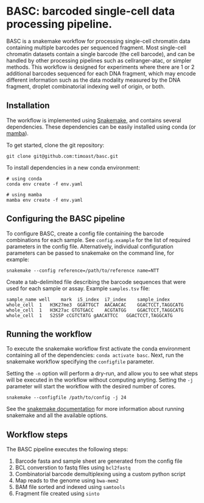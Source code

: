# BASC: barcoded single-cell data processing pipeline.

BASC is a snakemake workflow for processing single-cell
chromatin data containing multiple barcodes per sequenced
fragment. Most single-cell chromatin datasets contain a single
barcode (the cell barcode), and can be handled by other
processing pipelines such as cellranger-atac, or simpler
methods. This workflow is designed for experiments where
there are 1 or 2 additional barcodes sequenced for each 
DNA fragment, which may encode different information such 
as the data modality measured by the DNA fragment, droplet
combinatorial indexing well of origin, or both.

## Installation

The workflow is implemented using [Snakemake](https://snakemake.readthedocs.io),
and contains several dependencies. These dependencies can be
easily installed using conda (or [mamba](https://github.com/mamba-org/mamba)).

To get started, clone the git repository:

```
git clone git@github.com:timoast/basc.git
```

To install dependencies in a new conda environment:

```
# using conda
conda env create -f env.yaml
```

```
# using mamba
mamba env create -f env.yaml
```

## Configuring the BASC pipeline

To configure BASC, create a config file containing the barcode combinations for
each sample. See `config.example` for the list of required parameters in the config
file. Alternatively, individual configuration parameters can be passed to snakemake
on the command line, for example:

```
snakemake --config reference=/path/to/reference name=NTT
```

Create a tab-delimited file describing the barcode sequences that were used for
each sample or assay. Example `samples.tsv` file:

```
sample_name	well	mark  i5_index	i7_index	sample_index
whole_cell	1	H3K27me3  GGATTGCT	AACAACAC	GGACTCCT,TAGGCATG
whole_cell	1	H3K27ac GTGTGACC	ACGTATGG	GGACTCCT,TAGGCATG
whole_cell	1	S2S5P cCGTCTATG	gAACATTCC	GGACTCCT,TAGGCATG
```

## Running the workflow

To execute the snakemake workflow first activate the conda environment
containing all of the dependencies: `conda activate basc`. Next, run
the snakemake workflow specifying the `configfile` parameter.

Setting the `-n` option will perform a dry-run, and allow you to see
what steps will be executed in the workflow without computing anyting.
Setting the `-j` parameter will start the workflow with the desired
number of cores.

```
snakemake --configfile /path/to/config -j 24
```

See the [snakemake documentation](https://snakemake.readthedocs.io/en/stable/index.html)
for more information about running snakemake and all the available options.

## Workflow steps

The BASC pipeline executes the following steps:

1. Barcode fasta and sample sheet are generated from the config file
2. BCL converstion to fastq files using `bcl2fastq` 
3. Combinatorial barcode demultiplexing using a custom python script 
4. Map reads to the genome using `bwa-mem2`
5. BAM file sorted and indexed using `samtools`
6. Fragment file created using `sinto`
